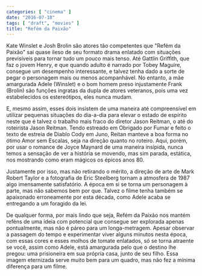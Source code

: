 ```yaml
---
categories: [ "cinema" ]
date: "2016-07-18"
tags: [ "draft", "movies" ]
title: "Refém da Paixão"
---
```

Kate Winslet e Josh Brolin são atores tão competentes que "Refém da
Paixão" sai quase ileso de seu formato drama enlatado com situações
previsíveis para tornar tudo um pouco mais tenso. Até Gattlin
Griffith, que faz o jovem Henry, e que quando adulto é narrado por
Tobey Maguire, consegue um desempenho interessante, e talvez tenha dado
a sorte de pegar o personagem mais ou menos acompanhável. No entanto,
a mãe amargurada Adele (Winslet) e o bom homem preso injustamente Frank
(Brolin) são funções ingratas da dupla de atores veteranos, pois uma
vez estabelecidos os estereótipos, eles nunca mudam.

E, mesmo assim, esses dois insistem de uma maneira até compreensível
em utilizar pequenas situações do dia-a-dia para elevar o estado
de espírito neste que é talvez o trabalho mais fraco do diretor
Jason Reitman, o até do roteirista Jason Reitman. Tendo estreado em
Obrigado por Fumar e feito o texto de estreia de Diablo Cody em Juno,
Reitan manteve a boa forma no ótimo Amor sem Escalas, seja na direção
quanto no roteiro. Aqui, porém, por usar o romance de Joyce Maynard de
uma maneira insípida, nunca temos a sensação de ver a história se
movendo, mas sim parada, estática, nos mostrando como eram mágicos os
épicos anos 80.

Justamente por isso, mas não retirando o mérito, a direção de arte de
Mark Robert Taylor e a fotografia de Eric Steelberg tornam a atmosfera de
1987 algo imensamente satisfatório. A época em si se torna um personagem
à parte, mas não sabemos bem por que. Talvez o filme tenha também se
apaixonado erroneamente por esta década, como Adele acaba se entregando
a um foragido da lei.

De qualquer forma, por mais lindo que seja, Refém da Paixão nos
mantém reféns de uma ideia com potencial que consegue ser explorada
apenas pontualmente, mas não é páreo para um longa-metragem. Apesar
observar a passagem do tempo e experimentar viver alguns minutos nesta
época, com essas cores e esses molhos de tomate enlatados, só se
torna atraente se você, assim como Adele, está amargurada pelo que o
destino lhe pregou: uma prisioneira em sua própria casa, junto de seu
filho. Essa imagem eternizada serve muito bem para um quadro, mas não
fez a mínima diferença para um filme.
